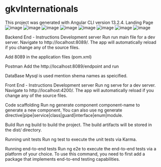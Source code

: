 # gkvInternationals
This project was generated with Angular CLI version 13.2.4.
Landing Page
![image](https://user-images.githubusercontent.com/101063754/168209562-41cee7bf-57dc-4712-a7c4-057a4a0e5262.png)
![image](https://user-images.githubusercontent.com/101063754/168209729-53d71f06-22d0-4f07-8713-4e48519b523f.png)
![image](https://user-images.githubusercontent.com/101063754/168209823-f43e7ea3-ad2b-4c8b-8a45-f6b4811c5183.png)
![image](https://user-images.githubusercontent.com/101063754/168209915-4c2dbf45-4742-4a3a-8321-d7153d19721b.png)
![image](https://user-images.githubusercontent.com/101063754/168209959-3336ce9b-ea31-4cf6-a897-40ee167881a9.png)
![image](https://user-images.githubusercontent.com/101063754/168210046-1a9cf430-3552-485f-8305-e7b200db340e.png)
![image](https://user-images.githubusercontent.com/101063754/168210124-ad78061b-12a6-4d6e-9404-42588be9204c.png)
![image](https://user-images.githubusercontent.com/101063754/168210170-d7704e83-1022-4e87-829e-549b2fab8b0a.png)

Backend End - Instructions
Development server
Run run main file for a dev server. Navigate to http://localhost:8089/. The app will automatically reload if you change any of the source files.

Add 8089 in the application files (pom.xml)

Postman
Add the http://localhost:8089/endpoint and run 

DataBase 
Mysql is used mention shema names as speicified.

Front End - Instructions
Development server
Run ng serve for a dev server. Navigate to http://localhost:4200/. The app will automatically reload if you change any of the source files.

Code scaffolding
Run ng generate component component-name to generate a new component. You can also use ng generate directive|pipe|service|class|guard|interface|enum|module.

Build
Run ng build to build the project. The build artifacts will be stored in the dist/ directory.

Running unit tests
Run ng test to execute the unit tests via Karma.

Running end-to-end tests
Run ng e2e to execute the end-to-end tests via a platform of your choice. To use this command, you need to first add a package that implements end-to-end testing capabilities.

